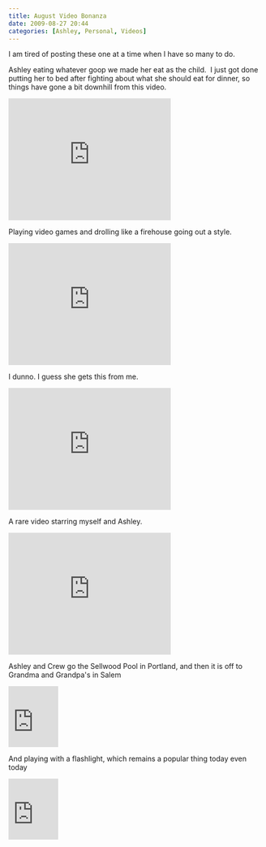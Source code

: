 ```yaml
---
title: August Video Bonanza
date: 2009-08-27 20:44
categories: [Ashley, Personal, Videos]
---
```

<p>I am tired of posting these one at a time when I have so many to do.</p> <p>Ashley eating whatever goop we made her eat as the child.&nbsp; I just got done putting her to bed after fighting about what she should eat for dinner, so things have gone a bit downhill from this video.</p> <p><iframe src="https://skydrive.live.com/embed?cid=F443C8FEC5D6FFCE&amp;resid=F443C8FEC5D6FFCE%21210&amp;authkey=ADOgFN2DQEF-vTE" width="320" height="240" frameborder="0" scrolling="no"></iframe></p> <p>Playing video games and drolling like a firehouse going out a style.</p> <p><iframe src="https://skydrive.live.com/embed?cid=F443C8FEC5D6FFCE&amp;resid=F443C8FEC5D6FFCE%21211&amp;authkey=AJ7ohGST3EDRNNI" width="320" height="240" frameborder="0" scrolling="no"></iframe></p> <p>I dunno.  I guess she gets this from me.</p> <p><iframe src="https://skydrive.live.com/embed?cid=F443C8FEC5D6FFCE&amp;resid=F443C8FEC5D6FFCE%21212&amp;authkey=ADVc5bF_IGK822o" width="320" height="240" frameborder="0" scrolling="no"></iframe></p> <p>A rare video starring myself and Ashley.</p> <p><iframe src="https://skydrive.live.com/embed?cid=F443C8FEC5D6FFCE&amp;resid=F443C8FEC5D6FFCE%21213&amp;authkey=ANtG7UOTuMbW8kU" width="320" height="240" frameborder="0" scrolling="no"></iframe></p> <p>Ashley and Crew go the Sellwood Pool in Portland, and then it is off to Grandma and Grandpa's in Salem</p> <p><iframe src="https://skydrive.live.com/embed?cid=F443C8FEC5D6FFCE&amp;resid=F443C8FEC5D6FFCE%21214&amp;authkey=ANHDP_juSVFz0p8" width="98" height="120" frameborder="0" scrolling="no"></iframe></p> <p>And playing with a flashlight, which remains a popular thing today even today</p> <p><iframe src="https://skydrive.live.com/embed?cid=F443C8FEC5D6FFCE&amp;resid=F443C8FEC5D6FFCE%21215&amp;authkey=AEI3nsWD-1yc5CM" width="98" height="120" frameborder="0" scrolling="no"></iframe></p>
